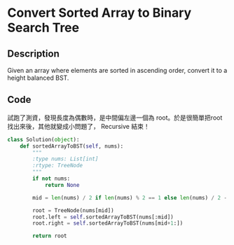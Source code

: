 Convert Sorted Array to Binary Search Tree
========

Description
--------

Given an array where elements are sorted in ascending order, convert it to a height balanced BST.


Code
--------

試跑了測資，發現長度為偶數時，是中間偏左邊一個為 root。於是很簡單把root找出來後，其他就變成小問題了， Recursive 結束！

```python
class Solution(object):
    def sortedArrayToBST(self, nums):
        """
        :type nums: List[int]
        :rtype: TreeNode
        """
        if not nums:
            return None

        mid = len(nums) / 2 if len(nums) % 2 == 1 else len(nums) / 2 - 1

        root = TreeNode(nums[mid])
        root.left = self.sortedArrayToBST(nums[:mid])
        root.right = self.sortedArrayToBST(nums[mid+1:])

        return root
```

